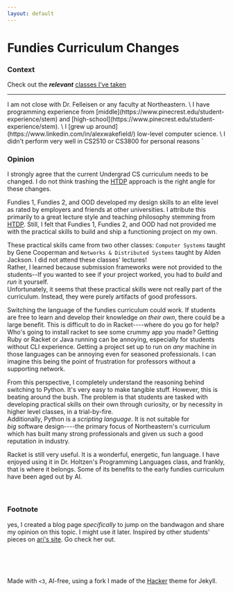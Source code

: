 ```yaml
---
layout: default
---
```


# Fundies Curriculum Changes

### Context
Check out the ***relevant*** [classes I've taken](classes)
<hr>
I am not close with Dr. Felleisen or any faculty at Northeastern. \
I have programming experience from [middle](https://www.pinecrest.edu/student-experience/stem) and [high-school](https://www.pinecrest.edu/student-experience/stem). \
I [grew up around](https://www.linkedin.com/in/alexwakefield/) low-level computer science. \
I didn't perform very well in CS2510 or CS3800 for personal reasons `</3`

<br>

### Opinion
I strongly agree that the current Undergrad CS curriculum needs to be changed. I do not think trashing the [HTDP](https://htdp.org/2020-5-6/Book/index.html) approach is the right angle for these changes.

Fundies 1, Fundies 2, and OOD developed my design skills to an elite level as rated by employers and friends at other universities. I attribute this primarily to a great lecture style and teaching philosophy stemming from [HTDP](https://htdp.org/2020-5-6/Book/index.html). Still, I felt that Fundies 1, Fundies 2, and OOD had not provided me with the practical skills to build and ship a functioning project on my own.

These practical skills came from two other classes: `Computer Systems` taught by Gene Cooperman and `Networks & Distributed Systems` taught by Alden Jackson. I did not attend these classes' lectures! <br> Rather, I learned because submission frameworks were not provided to the students--If you wanted to see if your project worked, you had to *build* and *run* it yourself. <br> Unfortunately, it seems that these practical skills were not really part of the curriculum. Instead, they were purely artifacts of good professors.

Switching the language of the fundies curriculum could work. If students are free to learn and develop their knowledge *on their own*, there could be a large benefit. This is difficult to do in Racket----where do you go for help? Who's going to install racket to see some crummy app you made? Getting Ruby or Racket or Java running can be annoying, especially for students without CLI experience. Getting a project set up to run on *any* machine in those languages can be annoying even for seasoned professionals. I can imagine this being the point of frustration for professors without a supporting network.

From this perspective, I completely understand the reasoning behind switching to Python. It's very easy to make tangible stuff. However, this is beating around the bush. The problem is that students are tasked with developing practical skills on their own through curiosity, or by necessity in higher level classes, in a trial-by-fire. <br> Additionally, Python is a *scripting language*. It is not suitable for <br> *big* software design----the primary focus of Northeastern's curriculum which has built many strong professionals and given us such a good reputation in industry.

Racket is still very useful. It is a wonderful, energetic, fun language. I have enjoyed using it in Dr. Holtzen's Programming Languages class, and frankly, that is where it belongs. Some of its benefits to the early fundies curriculum have been aged out by AI.
<br>
<br>
<br>
### Footnote
yes, I created a blog page _specifically_ to jump on the bandwagon and share my opinion on this topic. I might use it later. Inspired by other students' pieces on [ari's site](https://ariscript.org/blog/khoury/voices/). Go check her out.
<br>

<br>

<br>

<br>

Made with `<3`, AI-free, using a fork I made of the [Hacker](https://github.com/pages-themes/hacker) theme for Jekyll.
<br>

<br>

<br>

